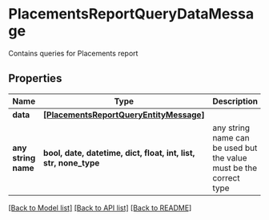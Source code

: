 # PlacementsReportQueryDataMessage

Contains queries for Placements report

## Properties
Name | Type | Description | Notes
------------ | ------------- | ------------- | -------------
**data** | [**[PlacementsReportQueryEntityMessage]**](PlacementsReportQueryEntityMessage.md) |  | 
**any string name** | **bool, date, datetime, dict, float, int, list, str, none_type** | any string name can be used but the value must be the correct type | [optional]

[[Back to Model list]](../README.md#documentation-for-models) [[Back to API list]](../README.md#documentation-for-api-endpoints) [[Back to README]](../README.md)


